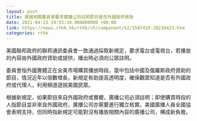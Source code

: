 ```yaml
---
layout: post
title: 美國相關委員會要求廣播公司註明節目是否外國政府資助
date: 2021-04-23 19:55:39.000000000 +08:00
link: https://news.rthk.hk/rthk/ch/component/k2/1587419-20210423.htm
categories: rthk
---
```


美國聯邦政府的聯邦通訊委員會一致通過採取新規定，要求電台或電視台，若播放的內容由外國政府資助或提供，播出時必須向公眾註明。

委員會指外國實體正在全美市場購買播放時段，當中包括中國及俄羅斯政府資助的節目，情況近年以倍數增長，新規定有助提高透明度，確保觀眾知道是否有外國政府或代理人，利用頻道遊說美國民眾。

根據新規定，如果節目來自外國政府或實體，廣播公司必須註明；即使購買時段的人指節目並非來自外國政府，廣播公司亦需要進行獨立核實。美國廣播人員全國協會表明支持，但同時指新規定可能對沒有播放相關內容的廣播公司，構成新負擔。
